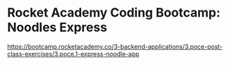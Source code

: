 # Rocket Academy Coding Bootcamp: Noodles Express

https://bootcamp.rocketacademy.co/3-backend-applications/3.poce-post-class-exercises/3.poce.1-express-noodle-app
